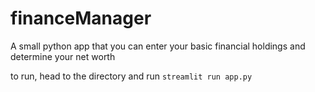# financeManager
A small python app that you can enter your basic financial holdings and determine your net worth

to run, head to the directory and run `streamlit run app.py`